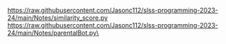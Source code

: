https://raw.githubusercontent.com/Jasonc112/slss-programming-2023-24/main/Notes/similarity_score.py
https://raw.githubusercontent.com/Jasonc112/slss-programming-2023-24/main/Notes/parentalBot.py\